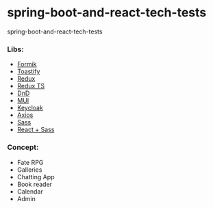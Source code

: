 # spring-boot-and-react-tech-tests
spring-boot-and-react-tech-tests

### Libs:
- [Formik](https://formik.org/docs/overview)
- [Toastify](https://www.npmjs.com/package/react-toastify)
- [Redux](https://react-redux.js.org/tutorials/typescript-quick-start)
- [Redux TS](https://www.smashingmagazine.com/2023/05/guide-redux-toolkit-typescript/)
- [DnD](https://dndkit.com/)
- [MUI](https://mui.com/material-ui/getting-started/installation/)
- [Keycloak](https://www.npmjs.com/package/@react-keycloak/web)
- [Axios](https://www.npmjs.com/package/axios)
- [Sass](https://sass-lang.com/documentation/)
- [React + Sass](https://www.w3schools.com/react/react_sass_styling.asp)

### Concept:
- Fate RPG
- Galleries
- Chatting App
- Book reader
- Calendar
- Admin
